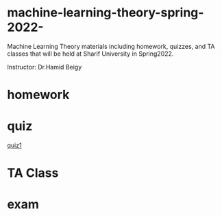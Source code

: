 # machine-learning-theory-spring-2022-
Machine Learning Theory materials including homework, quizzes, and TA classes that will be held at Sharif University in Spring2022.

Instructor: Dr.Hamid Beigy

# homework

# quiz
[quiz1](https://github.com/ArashLagzian/machine-learning-theory-spring-2022-/raw/master/quiz1/quiz1.pdf)

# TA Class

# exam
